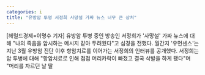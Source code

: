 ```yaml
---
categories: i
title: "유방암 투명 서정희 사망설 가짜 뉴스 너무 큰 상처"
---
```

[헤럴드경제=이명수 기자] 유방암 투병 중인 방송인 서정희가 &#039;사망설&#039; 가짜 뉴스에 대해 "나의 죽음을 암시하는 메시지 같아 두려웠다"고 심경을 전했다. 월간지 &#039;우먼센스&#039;는 지난 3월 유방암 진단 이후 항암치료를 이어가는 서정희의 인터뷰를 공개했다. 서정희는 암 투병에 대해 "항암치료로 인해 점점 머리카락이 빠졌고 결국 삭발을 하게 됐다"며 "머리를 자르던 날 딸